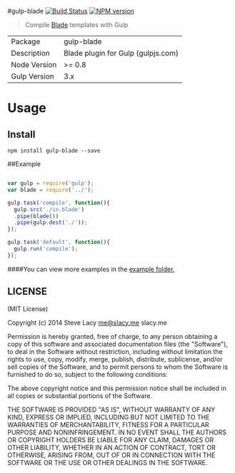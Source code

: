 #gulp-blade
[![Build Status](https://travis-ci.org/stevelacy/gulp-blade.png?branch=master)](https://travis-ci.org/stevelacy/gulp-blade)
[![NPM version](https://badge.fury.io/js/gulp-blade.png)](http://badge.fury.io/js/gulp-blade)

> Compile [Blade](https://github.com/bminer/node-blade) templates with Gulp

<table>
<tr> 
<td>Package</td><td>gulp-blade</td>
</tr>
<tr>
<td>Description</td>
<td>Blade plugin for Gulp (gulpjs.com)</td>
</tr>
<tr>
<td>Node Version</td>
<td>>= 0.8</td>
</tr>
<tr>
<td>Gulp Version</td>
<td>3.x</td>
</tr>
</table>

# Usage

## Install

```
npm install gulp-blade --save
```
##Example

```javascript

var gulp = require('gulp');
var blade = require('../');

gulp.task('compile', function(){
  gulp.src('./in.blade')
  .pipe(blade())
  .pipe(gulp.dest('./'));
});

gulp.task('default', function(){
  gulp.run('compile');
});

```

####You can view more examples in the [example folder.](https://github.com/stevelacy/gulp-blade/tree/master/examples)



## LICENSE

(MIT License)

Copyright (c) 2014 Steve Lacy <me@slacy.me> slacy.me

Permission is hereby granted, free of charge, to any person obtaining
a copy of this software and associated documentation files (the
"Software"), to deal in the Software without restriction, including
without limitation the rights to use, copy, modify, merge, publish,
distribute, sublicense, and/or sell copies of the Software, and to
permit persons to whom the Software is furnished to do so, subject to
the following conditions:

The above copyright notice and this permission notice shall be
included in all copies or substantial portions of the Software.

THE SOFTWARE IS PROVIDED "AS IS", WITHOUT WARRANTY OF ANY KIND,
EXPRESS OR IMPLIED, INCLUDING BUT NOT LIMITED TO THE WARRANTIES OF
MERCHANTABILITY, FITNESS FOR A PARTICULAR PURPOSE AND
NONINFRINGEMENT. IN NO EVENT SHALL THE AUTHORS OR COPYRIGHT HOLDERS BE
LIABLE FOR ANY CLAIM, DAMAGES OR OTHER LIABILITY, WHETHER IN AN ACTION
OF CONTRACT, TORT OR OTHERWISE, ARISING FROM, OUT OF OR IN CONNECTION
WITH THE SOFTWARE OR THE USE OR OTHER DEALINGS IN THE SOFTWARE.
